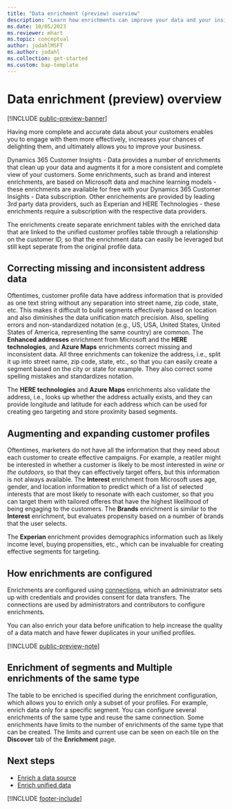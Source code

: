```yaml
---
title: "Data enrichment (preview) overview"
description: "Learn how enrichments can improve your data and your insights."
ms.date: 10/05/2023
ms.reviewer: mhart
ms.topic: conceptual
author: jodahlMSFT
ms.author: jodahl
ms.collection: get-started
ms.custom: bap-template
---
```


# Data enrichment (preview) overview

[!INCLUDE [public-preview-banner](includes/public-preview-banner.md)]

Having more complete and accurate data about your customers enables you to engage with them more effectively, increases your chances of delighting them, and ultimately allows you to improve your business.

Dynamics 365 Customer Insights - Data provides a number of enrichments that clean up your data and augments it for a more consistent and complete view of your customers. Some enrichments, such as brand and interest enrichments, are based on Microsoft data and machine learning models - these enrichments are available for free with your Dynamics 365 Customer Insights - Data subscription. Other enrichements are provided by leading 3rd party data providers, such as Experian and HERE Technologies - these enrichments require a subscription with the respective data providers.

The enrichments create separate enrichment tables with the enriched data that are linked to the unified customer profiles table through a relationship on the customer ID, so that the enrichment data can easily be leveraged but still kept seperate from the original profile data.

## Correcting missing and inconsistent address data
Oftentimes, customer profile data have address information that is provided as one text string without any separation into street name, zip code, state, etc. This makes it difficult to build segments effectively based on location and also diminishes the data unification match precision. Also, spelling errors and non-standardized notation (e.g., US, USA, United States, United States of America, representing the same country) are common. The **Enhanced addresses** enrichment from Microsoft and the **HERE technologies**, and **Azure Maps** enrichments correct missing and inconsistent data. All three enrichments can tokenize the address, i.e., split it up into street name, zip code, state, etc., so that you can easily create a segment based on the city or state for example. They also correct some spelling mistakes and standardizes notation.

The **HERE technologies** and **Azure Maps** enrichments also validate the address, i.e., looks up whether the address actually exists, and they can provide longitude and latitude for each address which can be used for creating geo targeting and store proximity based segments.

## Augmenting and expanding customer profiles
Oftentimes, marketers do not have all the information that they need about each customer to create effective campaigns. For example, a reatiler might be interested in whether a customer is likely to be most interested in *wine* or *the outdoors*, so that they can effectively target offers, but this information is not always available. The **Interest**  enrichment from Microsoft uses age, gender, and location information to predict which of a list of selected interests that are most likely to resonate with each customer, so that you can target them with tailored offeres that have the highest likelihood of being engaging to the customers. The **Brands** enrichment is similar to the **Interest** enrichment, but evaluates propensity based on a number of brands that the user selects.

The **Experian** enrichment provides demographics information such as likely income level, buying propensities, etc., which can be invaluable for creating effective segments for targeting.

## How enrichments are configured
Enrichments are configured using [connections](connections.md), which an administrator sets up with credentials and provides consent for data transfers. The connections are used by administrators and contributors to configure enrichments.

You can also enrich your data before unification to help increase the quality of a data match and have fewer duplicates in your unified profiles.

[!INCLUDE [public-preview-note](includes/public-preview-note.md)]

## Enrichment of segments and Multiple enrichments of the same type
The table to be enriched is specified during the enrichment configuration, which allows you to enrich only a subset of your profiles. For example, enrich data only for a specific segment. You can configure several enrichments of the same type and reuse the same connection. Some enrichments have limits to the number of enrichments of the same type that can be created. The limits and current use can be seen on each tile on the **Discover** tab of the **Enrichment** page.

## Next steps

- [Enrich a data source](data-sources-enrichment.md)
- [Enrich unified data](enrichment-manage.md)

[!INCLUDE [footer-include](includes/footer-banner.md)]
